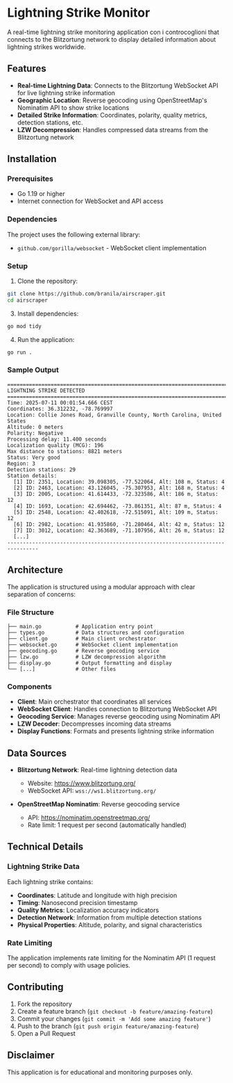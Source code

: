 # Lightning Strike Monitor

A real-time lightning strike monitoring application con i controcoglioni that connects to the Blitzortung network to display detailed information about lightning strikes worldwide.

## Features

- **Real-time Lightning Data**: Connects to the Blitzortung WebSocket API for live lightning strike information
- **Geographic Location**: Reverse geocoding using OpenStreetMap's Nominatim API to show strike locations
- **Detailed Strike Information**: Coordinates, polarity, quality metrics, detection stations, etc.
- **LZW Decompression**: Handles compressed data streams from the Blitzortung network

## Installation

### Prerequisites

- Go 1.19 or higher
- Internet connection for WebSocket and API access

### Dependencies

The project uses the following external library:
- `github.com/gorilla/websocket` - WebSocket client implementation

### Setup

1. Clone the repository:
```bash
git clone https://github.com/branila/airscraper.git
cd airscraper
```

3. Install dependencies:
```bash
go mod tidy
```

4. Run the application:
```bash
go run .
```

### Sample Output

```
================================================================================
LIGHTNING STRIKE DETECTED
================================================================================
Time: 2025-07-11 00:01:54.666 CEST
Coordinates: 36.312232, -78.769997
Location: Collie Jones Road, Granville County, North Carolina, United States
Altitude: 0 meters
Polarity: Negative
Processing delay: 11.400 seconds
Localization quality (MCG): 196
Max distance to stations: 8821 meters
Status: Very good
Region: 3
Detection stations: 29
Station details:
  [1] ID: 2351, Location: 39.098305, -77.522064, Alt: 108 m, Status: 4
  [2] ID: 2463, Location: 43.126045, -75.307953, Alt: 168 m, Status: 4
  [3] ID: 2005, Location: 41.614433, -72.323586, Alt: 186 m, Status: 12
  [4] ID: 1693, Location: 42.694462, -73.861351, Alt: 87 m, Status: 4
  [5] ID: 2548, Location: 42.402618, -72.515091, Alt: 109 m, Status: 12
  [6] ID: 2982, Location: 41.935860, -71.280464, Alt: 42 m, Status: 12
  [7] ID: 3012, Location: 42.363689, -71.107956, Alt: 26 m, Status: 12
  [...]
--------------------------------------------------------------------------------
```

## Architecture

The application is structured using a modular approach with clear separation of concerns:

### File Structure

```
├── main.go           # Application entry point
├── types.go          # Data structures and configuration
├── client.go         # Main client orchestrator
├── websocket.go      # WebSocket client implementation
├── geocoding.go      # Reverse geocoding service
├── lzw.go            # LZW decompression algorithm
├── display.go        # Output formatting and display
└── [...]             # Other files
```

### Components

- **Client**: Main orchestrator that coordinates all services
- **WebSocket Client**: Handles connection to Blitzortung WebSocket API
- **Geocoding Service**: Manages reverse geocoding using Nominatim API
- **LZW Decoder**: Decompresses incoming data streams
- **Display Functions**: Formats and presents lightning strike information

## Data Sources

- **Blitzortung Network**: Real-time lightning detection data
  - Website: https://www.blitzortung.org/
  - WebSocket API: `wss://ws1.blitzortung.org/`

- **OpenStreetMap Nominatim**: Reverse geocoding service
  - API: https://nominatim.openstreetmap.org/
  - Rate limit: 1 request per second (automatically handled)

## Technical Details

### Lightning Strike Data

Each lightning strike contains:
- **Coordinates**: Latitude and longitude with high precision
- **Timing**: Nanosecond precision timestamp
- **Quality Metrics**: Localization accuracy indicators
- **Detection Network**: Information from multiple detection stations
- **Physical Properties**: Altitude, polarity, and signal characteristics

### Rate Limiting

The application implements rate limiting for the Nominatim API (1 request per second) to comply with usage policies.

## Contributing

1. Fork the repository
2. Create a feature branch (`git checkout -b feature/amazing-feature`)
3. Commit your changes (`git commit -m 'Add some amazing feature'`)
4. Push to the branch (`git push origin feature/amazing-feature`)
5. Open a Pull Request

## Disclaimer

This application is for educational and monitoring purposes only.
